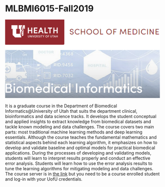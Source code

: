# MLBMI6015-Fall2019 

<img style="float: center" src="./BMIUoU-Logo.png" alt="drawing" Hight="200" width="800"/>

It is a graduate course in the Department of Biomedical Informatics@University of Utah that suits the department clinical, bioinformatics and data science tracks. It develops the student conceptual and applied insights to extract knowledge from biomedical datasets and tackle known modeling and data challenges. The course covers two main parts: most traditional machine learning methods and deep learning essentials. Although the course teaches the fundamental mathematics and statistical aspects behind each learning algorithm, it emphasizes on how to develop and validate baseline and optimal models for practical biomedical applications. During the processes of developing and validating models, students will learn to interpret results properly and conduct an effective error analysis. Students will learn how to use the error analysis results to tune the learning algorithms for mitigating modeling and data challenges. The course server is in [the link][1] but you need to be a course enrolled student and log-in with your UofU credentials.


[1]: https://bmi6015.jupyter.med.utah.edu

